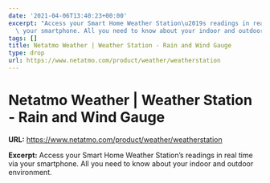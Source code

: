 ```yaml
---
date: '2021-04-06T13:40:23+00:00'
excerpt: "Access your Smart Home Weather Station\u2019s readings in real time via\
  \ your smartphone. All you need to know about your indoor and outdoor environment."
tags: []
title: Netatmo Weather | Weather Station - Rain and Wind Gauge
type: drop
url: https://www.netatmo.com/product/weather/weatherstation
---
```


# Netatmo Weather | Weather Station - Rain and Wind Gauge

**URL:** https://www.netatmo.com/product/weather/weatherstation

**Excerpt:** Access your Smart Home Weather Station’s readings in real time via your smartphone. All you need to know about your indoor and outdoor environment.
